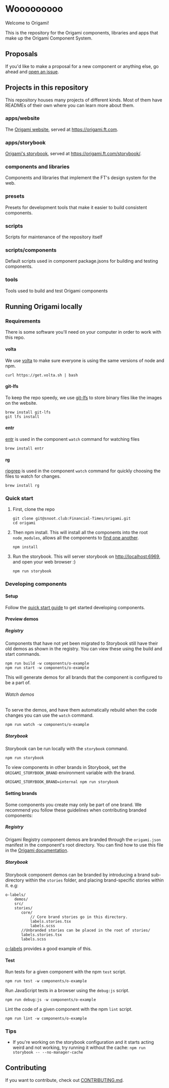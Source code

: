 # Wooooooooo

Welcome to Origami!

This is the repository for the Origami components, libraries and apps that make
up the Origami Component System.

## Proposals

If you'd like to make a proposal for a new component or anything else, go ahead and [open an issue](https://github.com/Financial-Times/origami/issues/new).

## Projects in this repository

This repository houses many projects of different kinds. Most of them have
READMEs of their own where you can learn more about them.

### apps/website

The [Origami website](./apps/website), served at <https://origami.ft.com>.

### apps/storybook

[Origami's storybook](./apps/storybook), served at <https://origami.ft.com/storybook/>.

### components and libraries

Components and libraries that implement the FT's design system for the web.

### presets

Presets for development tools that make it easier to build consistent
components.

### scripts

Scripts for maintenance of the repository itself

### scripts/components

Default scripts used in component package.jsons for building and testing components.

### tools

Tools used to build and test Origami components

## Running Origami locally

### Requirements

There is some software you'll need on your computer in order to work with this
repo.

#### volta

We use [volta](https://docs.volta.sh/guide/getting-started) to make sure everyone
is using the same versions of node and npm.

```shell
curl https://get.volta.sh | bash
```

#### git-lfs

To keep the repo speedy, we use [git-lfs](https://git-lfs.github.com/) to store
binary files like the images on the website.

```shell
brew install git-lfs
git lfs install
```

#### entr

[entr](https://eradman.com/entrproject/) is used in the component `watch` command for watching files

```shell
brew install entr
```

#### rg

[ripgrep](https://github.com/BurntSushi/ripgrep) is used in the component `watch` command for quickly choosing the files to watch for changes.

```shell
brew install rg
```

### Quick start

1. First, clone the repo

   ```shell
   git clone git@snoot.club:Financial-Times/origami.git
   cd origami
   ```

2. Then npm install. This will install all the components into the root `node_modules`, allows all the components to [find one another](https://nodejs.org/api/modules.html#loading-from-node_modules-folders).

   ```shell
   npm install
   ```

3. Run the storybook. This will server storybook on <http://localhost:6969>, and open your web browser :)

   ```shell
   npm run storybook
   ```

### Developing components

#### Setup

Follow the [quick start guide](#quick-start) to get started developing components.

#### Preview demos

##### Registry

Components that have not yet been migrated to Storybook still have their old demos as shown in the registry.
You can view these using the build and start commands.

```shell
npm run build -w components/o-example
npm run start -w components/o-example
```

This will generate demos for all brands that the component is configured to be a part of.

###### Watch demos

To serve the demos, and have them automatically rebuild when the code changes you can use the `watch` command.

```shell
npm run watch -w components/o-example
```

##### Storybook

Storybook can be run locally with the `storybook` command.

```shell
npm run storybook
```

To view components in other brands in Storybook, set the `ORIGAMI_STORYBOOK_BRAND` environment variable with the brand.

```shell
ORIGAMI_STORYBOOK_BRAND=internal npm run storybook
```

#### Setting brands

Some components you create may only be part of one brand. We recommend you follow these guidelines when contributing branded components:

##### Registry

Origami Registry component demos are branded through the `origami.json` manifest in the component's root directory. You can find how to use this file in the [Origami documentation](https://origami.ft.com/documentation/manifests/origami-json/#brands).

##### Storybook

Storybook component demos can be branded by introducing a brand sub-directory within the `stories` folder, and placing brand-specific stories within it. e.g:

```
o-labels/
    demos/
    src/
    stories/
       core/
           // Core brand stories go in this directory.
           labels.stories.tsx
           labels.scss
       //Unbranded stories can be placed in the root of stories/
       labels.stories.tsx
       labels.scss
```

[o-labels](https://github.com/Financial-Times/origami/tree/main/components/o-labels/stories) provides a good example of this.

#### Test

Run tests for a given component with the npm `test` script.

```shell
npm run test -w components/o-example
```

Run JavaScript tests in a browser using the `debug:js` script.

```shell
npm run debug:js -w components/o-example
```

Lint the code of a given component with the npm `lint` script.

```shell
npm run lint -w components/o-example
```

### Tips

- If you're working on the storybook configuration and it starts acting weird
  and not working, try running it without the cache:
  `npm run storybook -- --no-manager-cache`

## Contributing

If you want to contribute, check out [CONTRIBUTING.md](./CONTRIBUTING.md).
